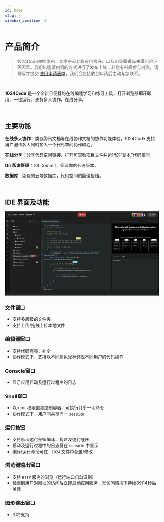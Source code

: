 ```yaml
---
id: home
slug: /
sidebar_position: 0
---
```

# 产品简介

>1024Code初始发布，考虑产品功能有待提升，以及市场需求尚未得到验证等因素。我们以邀请内测的方式进行了发布上线；若您有兴趣参与内测，请填写并提交 [使用申请表单]((https://wj.qq.com/s2/9706901/7ced/))，我们会在接收到申请后主动与您联系。

<br />

 **1024Code** 是一个全新且便捷的在线编程学习和练习工具，打开浏览器即开即用、一键运行，支持多人协作，在线分享。

<br />

## 主要功能


**在线多人协作**：类似腾讯文档等在线协作文档的协作功能体验，1024Code 支持用户邀请多人同时加入一个代码空间协作编程。


**在线分享**：分享代码空间链接，打开可查看项目文件并运行的“副本”代码空间


**Git 版本管理**：Git Commit，管理你的代码版本。


**数据库**：免费的云端数据库，代码空间的最佳搭档。

<br />

##  IDE 界面及功能
![1024Code 产品设计图](./assets/IDE界面.png)

### **文件窗口**

* 支持多层级的文件夹
* 支持上传/拖拽上传本地文件

### **编辑器窗口**

* 支持代码高亮、补全
* 协作模式下，支持以不同颜色光标体现不同用户的代码操作

### **Console窗口**

- 显示应用启动及运行过程中的日志

### **Shell窗口**

* 以 root 权限直接控制容器，可执行几乎一切命令
* 协作模式下，用户间共享同一 `session`

### **运行按钮**

* 支持点击运行按钮编译、构建及运行程序
* 启动及运行过程中的日志将在 `console` 中显示
* 编译/运行命令可在 `.1024` 文件中配置/修改

### **浏览器输出窗口**

* 支持 `HTTP` 服务的浏览（运行端口自动识别）
* 检测到用户对网址的访问后立即启动应用服务，无访问情况下持续3分14秒后关闭


### **图形输出窗口**

* 即将支持
